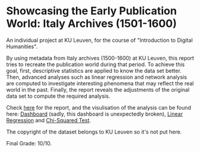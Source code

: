 # Showcasing the Early Publication World: Italy Archives (1501-1600)

An individual project at KU Leuven, for the course of "Introduction to Digital Humanities".

By using metadata from Italy archives (1500-1600) at KU Leuven, this report tries to recreate the publication world during that period. To achieve this goal, first, descriptive statistics are applied to know the data set better. Then, advanced analyses such as linear regression and network analysis are computed to investigate interesting phenomena that may reflect the real world in the past. Finally, the report reveals the adjustments of the original data set to compute the required analysis.

Check [here](https://github.com/dodopianist/Projects/blob/main/Showcasting%20history/Showcasing%20history.pdf) for the report, and the visulisation of the analysis can be found here: [Dashboard](https://public.tableau.com/app/profile/dhching/viz/DH_Assignment2/ArchivesatKULeuvenItaly1501-1600) (sadly, this dashboard is unexpectedly broken), [Linear Regression](https://public.tableau.com/app/profile/dhching/viz/YearXLocationofPublication/YearXLocationofPublication) and [Chi-Squared Test](https://public.tableau.com/app/profile/dhching/viz/TitleXLanguage/NotablesXLanguage).

The copyright of the dataset belongs to KU Leuven so it's not put here.

Final Grade: 10/10.
